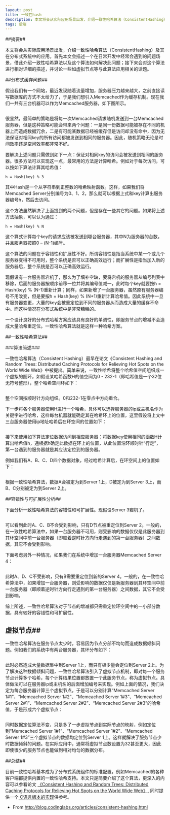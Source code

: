```yaml
---
layout: post
title: 一致性hash
description: 本文将会从实际应用场景出发，介绍一致性哈希算法（ConsistentHashing）及其在分布式系统中的应用。
tags: 后端
---
```


##摘要##

本文将会从实际应用场景出发，介绍一致性哈希算法（ConsistentHashing）及其在分布式系统中的应用。首先本文会描述一个在日常开发中经常会遇到的问题场景，借此介绍一致性哈希算法以及这个算法如何解决此问题；接下来会对这个算法进行相对详细的描述，并讨论一些如虚拟节点等与此算法应用相关的话题。

##分布式缓存问题##

假设我们有一个网站，最近发现随着流量增加，服务器压力越来越大，之前直接读写数据库的方式不太给力了，于是我们想引入Memcached作为缓存机制。现在我们一共有三台机器可以作为Memcached服务器，如下图所示。

<p class="picture"><img alt="" src="{{site.qiniu_static}}/assets/img/2014-9-21/1.png"/></p>

很显然，最简单的策略是将每一次Memcached请求随机发送到一台Memcached服务器，但是这种策略可能会带来两个问题：一是同一份数据可能被存在不同的机器上而造成数据冗余，二是有可能某数据已经被缓存但是访问却没有命中，因为无法保证对相同key的所有访问都被发送到相同的服务器。因此，随机策略无论是时间效率还是空间效率都非常不好。

要解决上述问题只需做到如下一点：保证对相同key的访问会被发送到相同的服务器。很多方法可以实现这一点，最常用的方法是计算哈希。例如对于每次访问，可以按如下算法计算其哈希值：

<code>h = Hash(key) % 3</code>

其中Hash是一个从字符串到正整数的哈希映射函数。这样，如果我们将Memcached Server分别编号为0、1、2，那么就可以根据上式和key计算出服务器编号h，然后去访问。

这个方法虽然解决了上面提到的两个问题，但是存在一些其它的问题。如果将上述方法抽象，可以认为通过：

<code>h = Hash(key) % N</code>

这个算式计算每个key的请求应该被发送到哪台服务器，其中N为服务器的台数，并且服务器按照0 – (N-1)编号。

这个算法的问题在于容错性和扩展性不好。所谓容错性是指当系统中某一个或几个服务器变得不可用时，整个系统是否可以正确高效运行；而扩展性是指当加入新的服务器后，整个系统是否可以正确高效运行。

现假设有一台服务器宕机了，那么为了填补空缺，要将宕机的服务器从编号列表中移除，后面的服务器按顺序前移一位并将其编号值减一，此时每个key就要按h = Hash(key) %
(N-1)重新计算；同样，如果新增了一台服务器，虽然原有服务器编号不用改变，但是要按h = Hash(key) %
(N+1)重新计算哈希值。因此系统中一旦有服务器变更，大量的key会被重定位到不同的服务器从而造成大量的缓存不命中。而这种情况在分布式系统中是非常糟糕的。

一个设计良好的分布式哈希方案应该具有良好的单调性，即服务节点的增减不会造成大量哈希重定位。一致性哈希算法就是这样一种哈希方案。

##一致性哈希算法##

###算法简述###

一致性哈希算法（Consistent Hashing）最早在论文《Consistent Hashing and Random Trees: Distributed Caching Protocols for Relieving
Hot Spots on the World Wide Web》中被提出。简单来说，一致性哈希将整个哈希值空间组织成一个虚拟的圆环，如假设某哈希函数H的值空间为0 -
232-1（即哈希值是一个32位无符号整形），整个哈希空间环如下：

<p class="picture"><img alt="" src="{{site.qiniu_static}}/assets/img/2014-9-21/2.png"/></p>

整个空间按顺时针方向组织。0和232-1在零点中方向重合。

下一步将各个服务器使用H进行一个哈希，具体可以选择服务器的ip或主机名作为关键字进行哈希，这样每台机器就能确定其在哈希环上的位置，这里假设将上文中三台服务器使用ip地址哈希后在环空间的位置如下：

<p class="picture"><img alt="" src="{{site.qiniu_static}}/assets/img/2014-9-21/3.png"/></p>

接下来使用如下算法定位数据访问到相应服务器：将数据key使用相同的函数H计算出哈希值h，通根据h确定此数据在环上的位置，从此位置沿环顺时针“行走”，第一台遇到的服务器就是其应该定位到的服务器。

例如我们有A、B、C、D四个数据对象，经过哈希计算后，在环空间上的位置如下：

<p class="picture"><img alt="" src="{{site.qiniu_static}}/assets/img/2014-9-21/4.png"/></p>

根据一致性哈希算法，数据A会被定为到Server 1上，D被定为到Server 3上，而B、C分别被定为到Server 2上。

##容错性与可扩展性分析##

下面分析一致性哈希算法的容错性和可扩展性。现假设Server 3宕机了。

<p class="picture"><img alt="" src="{{site.qiniu_static}}/assets/img/2014-9-21/5.png"/></p>

可以看到此时A、C、B不会受到影响，只有D节点被重定位到Server
2。一般的，在一致性哈希算法中，如果一台服务器不可用，则受影响的数据仅仅是此服务器到其环空间中前一台服务器（即顺着逆时针方向行走遇到的第一台服务器）之间数据，其它不会受到影响。

下面考虑另外一种情况，如果我们在系统中增加一台服务器Memcached Server 4：

<p class="picture"><img alt="" src="{{site.qiniu_static}}/assets/img/2014-9-21/6.png"/></p>

此时A、D、C不受影响，只有B需要重定位到新的Server
4。一般的，在一致性哈希算法中，如果增加一台服务器，则受影响的数据仅仅是新服务器到其环空间中前一台服务器（即顺着逆时针方向行走遇到的第一台服务器）之间数据，其它不会受到影响。

综上所述，一致性哈希算法对于节点的增减都只需重定位环空间中的一小部分数据，具有较好的容错性和可扩展性。

## 虚拟节点##

一致性哈希算法在服务节点太少时，容易因为节点分部不均匀而造成数据倾斜问题。例如我们的系统中有两台服务器，其环分布如下：

<p class="picture"><img alt="" src="{{site.qiniu_static}}/assets/img/2014-9-21/7.png"/></p>

此时必然造成大量数据集中到Server 1上，而只有极少量会定位到Server
2上。为了解决这种数据倾斜问题，一致性哈希算法引入了虚拟节点机制，即对每一个服务节点计算多个哈希，每个计算结果位置都放置一个此服务节点，称为虚拟节点。具体做法可以在服务器ip或主机名的后面增加编号来实现。例如上面的情况，我们决定为每台服务器计算三个虚拟节点，于是可以分别计算“Memcached
Server 1#1”、“Memcached Server 1#2”、“Memcached Server 1#3”、“Memcached Server 2#1”、“Memcached Server
2#2”、“Memcached Server 2#3”的哈希值，于是形成六个虚拟节点：

<p class="picture"><img alt="" src="{{site.qiniu_static}}/assets/img/2014-9-21/8.png"/></p>

同时数据定位算法不变，只是多了一步虚拟节点到实际节点的映射，例如定位到“Memcached Server 1#1”、“Memcached Server 1#2”、“Memcached Server
1#3”三个虚拟节点的数据均定位到Server 1上。这样就解决了服务节点少时数据倾斜的问题。在实际应用中，通常将虚拟节点数设置为32甚至更大，因此即使很少的服务节点也能做到相对均匀的数据分布。

##总结##

目前一致性哈希基本成为了分布式系统组件的标准配置，例如Memcached的各种客户端都提供内置的一致性哈希支持。本文只是简要介绍了这个算法，更深入的内容可以参看论文
<a href="http://www.akamai.com/dl/technical_publications/ConsistenHashingandRandomTreesDistributedCachingprotocolsforrelievingHotSpotsontheworldwideweb.pdf">《Consistent
    Hashing and Random Trees: Distributed Caching Protocols for Relieving Hot Spots on the World Wide Web》</a>,
同时提供一个<a href="http://www.codeproject.com/Articles/56138/Consistent-hashing"> C语言版本的实现</a>供参考。

- From http://blog.codinglabs.org/articles/consistent-hashing.html
    